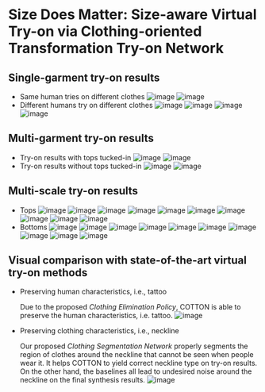 # Size Does Matter: Size-aware Virtual Try-on via Clothing-oriented Transformation Try-on Network
## Single-garment try-on results

  - Same human tries on different clothes
  ![image](https://github.com/cotton6/COTTON-size-does-matter/blob/main/Try-on%20results/banner.jpg)
  ![image](https://github.com/cotton6/COTTON-size-does-matter/blob/main/Try-on%20results/9331_60_woH.gif)
  - Different humans try on different clothes
  ![image](https://github.com/cotton6/COTTON-size-does-matter/blob/main/Try-on%20results/banner.jpg)
  ![image](https://github.com/cotton6/COTTON-size-does-matter/blob/main/Try-on%20results/w_60_woH.gif)
  ![image](https://github.com/cotton6/COTTON-size-does-matter/blob/main/Try-on%20results/banner.jpg)
  ![image](https://github.com/cotton6/COTTON-size-does-matter/blob/main/Try-on%20results/m_60_woH.gif)

## Multi-garment try-on results
  - Try-on results with tops tucked-in
  ![image](https://github.com/cotton6/COTTON-size-does-matter/blob/main/Try-on%20results/CVPR_outfit_female_tucked_masked.gif)
  ![image](https://github.com/cotton6/COTTON-size-does-matter/blob/main/Try-on%20results/CVPR_outfit_male_tucked_masked.gif)
  - Try-on results without tops tucked-in
  ![image](https://github.com/cotton6/COTTON-size-does-matter/blob/main/Try-on%20results/CVPR_outfit_female_masked.gif)
  ![image](https://github.com/cotton6/COTTON-size-does-matter/blob/main/Try-on%20results/CVPR_outfit_male_masked.gif)

## Multi-scale try-on results
  - Tops
  ![image](https://github.com/cotton6/COTTON-size-does-matter/blob/main/Try-on%20results/human5_upper9_masked.gif)
  ![image](https://github.com/cotton6/COTTON-size-does-matter/blob/main/Try-on%20results/human20_upper163_masked.gif)
  ![image](https://github.com/cotton6/COTTON-size-does-matter/blob/main/Try-on%20results/human36_upper87_masked.gif)
  ![image](https://github.com/cotton6/COTTON-size-does-matter/blob/main/Try-on%20results/human37_upper137_masked.gif)
  ![image](https://github.com/cotton6/COTTON-size-does-matter/blob/main/Try-on%20results/human45_upper152_masked.gif)
  ![image](https://github.com/cotton6/COTTON-size-does-matter/blob/main/Try-on%20results/human56_upper4_masked.gif)
  ![image](https://github.com/cotton6/COTTON-size-does-matter/blob/main/Try-on%20results/human58_upper102_masked.gif)
  ![image](https://github.com/cotton6/COTTON-size-does-matter/blob/main/Try-on%20results/human63_upper31_masked.gif)
  ![image](https://github.com/cotton6/COTTON-size-does-matter/blob/main/Try-on%20results/human65_upper69_masked.gif)
  ![image](https://github.com/cotton6/COTTON-size-does-matter/blob/main/Try-on%20results/human68_upper127_masked.gif)
  - Bottoms
  ![image](https://github.com/cotton6/COTTON-size-does-matter/blob/main/Try-on%20results/human3_lower111_masked.gif)
  ![image](https://github.com/cotton6/COTTON-size-does-matter/blob/main/Try-on%20results/human23_lower26_masked.gif)
  ![image](https://github.com/cotton6/COTTON-size-does-matter/blob/main/Try-on%20results/human28_lower63_masked.gif)
  ![image](https://github.com/cotton6/COTTON-size-does-matter/blob/main/Try-on%20results/human33_lower128_masked.gif)
  ![image](https://github.com/cotton6/COTTON-size-does-matter/blob/main/Try-on%20results/human50_lower14_masked.gif)
  ![image](https://github.com/cotton6/COTTON-size-does-matter/blob/main/Try-on%20results/human51_lower19_masked.gif)
  ![image](https://github.com/cotton6/COTTON-size-does-matter/blob/main/Try-on%20results/human57_lower82_masked.gif)
  ![image](https://github.com/cotton6/COTTON-size-does-matter/blob/main/Try-on%20results/human61_lower112_masked.gif)
  ![image](https://github.com/cotton6/COTTON-size-does-matter/blob/main/Try-on%20results/human72_lower130_masked.gif)
  ![image](https://github.com/cotton6/COTTON-size-does-matter/blob/main/Try-on%20results/human73_lower71_masked.gif)

## Visual comparison with state-of-the-art virtual try-on methods

  - Preserving human characteristics, i.e., tattoo
    
    Due to the proposed *Clothing Elimination Policy*, COTTON is able to preserve the human characteristics, i.e. tattoo.
  ![image](https://github.com/cotton6/COTTON-size-does-matter/blob/main/Try-on%20results/preserving%20human%20characteristics.jpg)

  - Preserving clothing characteristics, i.e., neckline
    
    Our proposed *Clothing Segmentation Network* properly segments the region of clothes around the neckline that cannot be seen when people wear it. It helps COTTON to yield correct neckline type on try-on results. On the other hand, the baselines all lead to undesired noise around the neckline on the final synthesis results.
  ![image](https://github.com/cotton6/COTTON-size-does-matter/blob/main/Try-on%20results/Vneck%20comparison.jpg)
